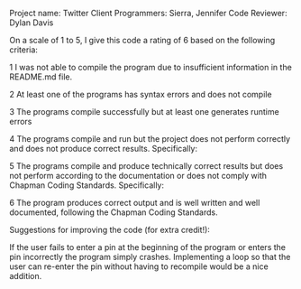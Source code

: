 Project name: Twitter Client
Programmers: Sierra, Jennifer
Code Reviewer: Dylan Davis

On a scale of 1 to 5, I give this code a rating of 6 based on the following criteria:

1  I was not able to compile the program due to insufficient information in the README.md file.

2  At least one of the programs has syntax errors and does not compile

3  The programs compile successfully but at least one generates runtime errors

4  The programs compile and run but the project does not perform correctly and does not produce correct results.
Specifically:

5  The programs compile and produce technically correct results but does not perform according to the documentation or does not comply with Chapman Coding Standards.
Specifically:

6  The program produces correct output and is well written and well documented, following the Chapman Coding Standards.

Suggestions for improving the code (for extra credit!):

If the user fails to enter a pin at the beginning of the program or enters the pin incorrectly the program simply crashes. Implementing a loop so that the user can re-enter the pin without having to recompile would be a nice addition.

